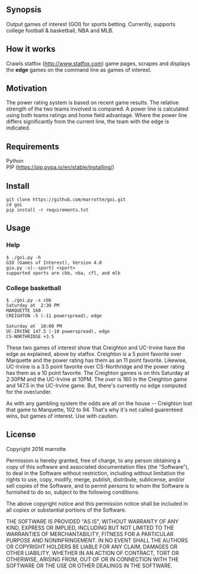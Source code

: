## Synopsis

Output games of interest (GOI) for sports betting.  Currently, supports college football & basketball, NBA and MLB.

## How it works

Crawls statfox (http://www.statfox.com) game pages, scrapes and displays the **edge** games on the command line as games of interest.

## Motivation

The power rating system is based on recent game results. The relative strength of the two teams involved is compared. A power line is calculated using both teams ratings and home field advantage. Where the power line differs significantly from the current line, the team with the edge is indicated.

## Requirements
Python <br>
PIP (https://pip.pypa.io/en/stable/installing/)

## Install
    git clone https://github.com/marrotte/goi.git
    cd goi
    pip install -r requirements.txt

## Usage
### Help
    $ ./goi.py -h
    GIO (Games of Interest), Version 4.0
    gio.py -s[--sport] <sport>
    supported sports are cbb, nba, cfl, and mlb
### College basketball
    $ ./goi.py -s cbb
    Saturday at  2:30 PM
    MARQUETTE 160
    CREIGHTON -5 (-11 powerspread), edge

    Saturday at  10:00 PM
    UC-IRVINE 147.5 (-10 powerspread), edge
    CS-NORTHRIDGE +3.5

These two games of interest show that Creighton and UC-Irvine have the edge as explained, above by statfox.  Creighton is a 5 point favorite over Marquette and the power rating has them as an 11 point favorite.  Likewise, UC-Irvine is a 3.5 point favorite over CS-Northridge and the power rating has them as a 10 point favorite.  The Creighton games is on this Saturday at 2:30PM and the UC-Irvine at 10PM.  The _over_ is 160 in the Creighton game and 147.5 in the UC-Irvine game.  But, there's currently no edge computed for the over/under.

As with any gambling system the odds are all on the house -- Creighton lost that game to Marquette, 102 to 94.  That's why it's not called guarenteed wins, but games of interest.  Use with caution.

## License

Copyright 2016 marrotte

Permission is hereby granted, free of charge, to any person obtaining a copy of this software and associated documentation files (the "Software"), to deal in the Software without restriction, including without limitation the rights to use, copy, modify, merge, publish, distribute, sublicense, and/or sell copies of the Software, and to permit persons to whom the Software is furnished to do so, subject to the following conditions:

The above copyright notice and this permission notice shall be included in all copies or substantial portions of the Software.

THE SOFTWARE IS PROVIDED "AS IS", WITHOUT WARRANTY OF ANY KIND, EXPRESS OR IMPLIED, INCLUDING BUT NOT LIMITED TO THE WARRANTIES OF MERCHANTABILITY, FITNESS FOR A PARTICULAR PURPOSE AND NONINFRINGEMENT. IN NO EVENT SHALL THE AUTHORS OR COPYRIGHT HOLDERS BE LIABLE FOR ANY CLAIM, DAMAGES OR OTHER LIABILITY, WHETHER IN AN ACTION OF CONTRACT, TORT OR OTHERWISE, ARISING FROM, OUT OF OR IN CONNECTION WITH THE SOFTWARE OR THE USE OR OTHER DEALINGS IN THE SOFTWARE.
